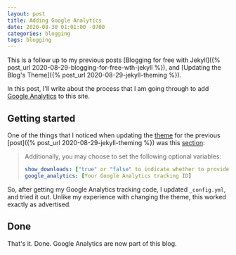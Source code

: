 ```yaml
---
layout: post
title: Adding Google Analytics
date: 2020-08-30 01:01:00 -0700
categories: blogging
tags: blogging
---
```


This is a follow up to my previous posts [Blogging for free with
Jekyll]({% post_url 2020-08-29-blogging-for-free-wth-jekyll %}), and [Updating the Blog's
Theme]({% post_url 2020-08-29-jekyll-theming %}).

In this post, I'll write about the process that I am going through to add
[Google Analytics](https://analytics.google.com/) to this site.

## Getting started

One of the things that I noticed when updating the [theme](https://github.com/pages-themes/midnight) for the previous
[post]({% post_url 2020-08-29-jekyll-theming %}) was this
[section](https://github.com/pages-themes/midnight#configuration-variables):

> Additionally, you may choose to set the following optional variables:
>
> ```yml
> show_downloads: ["true" or "false" to indicate whether to provide a download URL]
> google_analytics: [Your Google Analytics tracking ID]
> ```

So, after getting my Google Analytics tracking code, I updated `_config.yml`, and tried it out. Unlike my experience
with changing the theme, this worked exactly as advertised.

## Done

That's it. Done. Google Analytics are now part of this blog.
